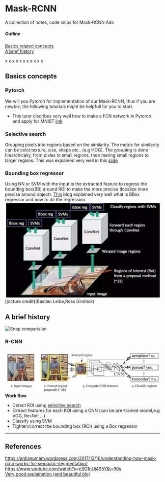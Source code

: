 # Mask-RCNN
A collection of notes, code snips for Mask-RCNN
Ado
##### Outline  
[Basics related concepts](#basic_concepts)  
[A brief history](#history)  

x
x
x
x
x
x
x
x
x
x
x

## Basics concepts<a name='basic_concepts'/>
### Pytorch  
We will you Pytorch for implementation of our Mask-RCNN, thus if you are newbie, the following tutorials might be helpfull for you to start.
  * This tutor discribes very well how to make a FCN network in Pytorch and apply for MNIST [link](http://adventuresinmachinelearning.com/pytorch-tutorial-deep-learning/)

### Selective search <a name='selective_search'/>
Grouping pixels into regions based on the similarity. The metric for similarity can be color,texture, size, shape etc.. (e.g HOG). The grouping is done hiearchically, from pixles to small regions, then mering small regions to larger regions. This was explained very well in this [slide](./asses/docs/selective_search_stanford_vision.pdf)

### Bounding box regressor <a name='bbox_reg'>
Using NN or SVM with the input is the extracted feature to regress the bounding box(BB) around ROI to make the more precise (localize more
precise around object). [This](https://leonardoaraujosantos.gitbooks.io/artificial-inteligence/content/object_localization_and_detection.html) blog explained very well what is BBox regressor and how to do the regression.
![e.g. Bounding box in a R-CNN](./asses/images/BBox_reg.png)
[picture credit](Bastian Leibe,Ross Girshick)




## A brief history<a name='history'/>
![Snap comparision](./asses/images/rcnns_comaprision.png)

### R-CNN
![R-CNN](./asses/images/RCNN.png)
**Work flow**
 * Detect ROI using [selective search](#selective_search) 
 * Extract features for each ROI using a CNN (can be pre-trained model,e.g VGG, ResNet ...)
 * Classify using SVM
 * Tighten/correct the bounding box (ROI) using a Box regressor


---

## References  
https://ardianumam.wordpress.com/2017/12/16/understanding-how-mask-rcnn-works-for-semactic-segmentation/  
https://www.youtube.com/watch?v=cSO1nUj495Y&t=90s  
[Very good explaination (and beautiful blo)](https://lilianweng.github.io/lil-log/2017/12/31/object-recognition-for-dummies-part-3.html#r-cnn)
